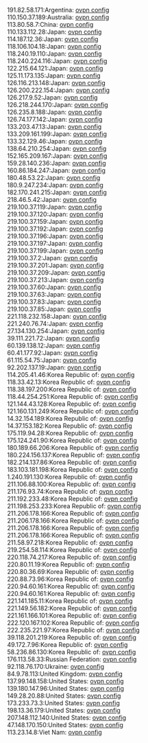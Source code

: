 191.82.58.171:Argentina: [ovpn config](vpn/191_82_58_171.ovpn)  
110.150.37.189:Australia: [ovpn config](vpn/110_150_37_189.ovpn)  
113.80.58.7:China: [ovpn config](vpn/113_80_58_7.ovpn)  
110.133.112.28:Japan: [ovpn config](vpn/110_133_112_28.ovpn)  
114.187.12.36:Japan: [ovpn config](vpn/114_187_12_36.ovpn)  
118.106.104.18:Japan: [ovpn config](vpn/118_106_104_18.ovpn)  
118.240.19.110:Japan: [ovpn config](vpn/118_240_19_110.ovpn)  
118.240.224.116:Japan: [ovpn config](vpn/118_240_224_116.ovpn)  
122.215.64.121:Japan: [ovpn config](vpn/122_215_64_121.ovpn)  
125.11.173.135:Japan: [ovpn config](vpn/125_11_173_135.ovpn)  
126.116.213.148:Japan: [ovpn config](vpn/126_116_213_148.ovpn)  
126.200.222.154:Japan: [ovpn config](vpn/126_200_222_154.ovpn)  
126.217.9.52:Japan: [ovpn config](vpn/126_217_9_52.ovpn)  
126.218.244.170:Japan: [ovpn config](vpn/126_218_244_170.ovpn)  
126.235.8.188:Japan: [ovpn config](vpn/126_235_8_188.ovpn)  
126.74.177.142:Japan: [ovpn config](vpn/126_74_177_142.ovpn)  
133.203.47.13:Japan: [ovpn config](vpn/133_203_47_13.ovpn)  
133.209.161.199:Japan: [ovpn config](vpn/133_209_161_199.ovpn)  
133.32.129.46:Japan: [ovpn config](vpn/133_32_129_46.ovpn)  
138.64.210.254:Japan: [ovpn config](vpn/138_64_210_254.ovpn)  
152.165.209.167:Japan: [ovpn config](vpn/152_165_209_167.ovpn)  
159.28.140.236:Japan: [ovpn config](vpn/159_28_140_236.ovpn)  
160.86.184.247:Japan: [ovpn config](vpn/160_86_184_247.ovpn)  
180.48.53.22:Japan: [ovpn config](vpn/180_48_53_22.ovpn)  
180.9.247.234:Japan: [ovpn config](vpn/180_9_247_234.ovpn)  
182.170.241.215:Japan: [ovpn config](vpn/182_170_241_215.ovpn)  
218.46.5.42:Japan: [ovpn config](vpn/218_46_5_42.ovpn)  
219.100.37.119:Japan: [ovpn config](vpn/219_100_37_119.ovpn)  
219.100.37.120:Japan: [ovpn config](vpn/219_100_37_120.ovpn)  
219.100.37.159:Japan: [ovpn config](vpn/219_100_37_159.ovpn)  
219.100.37.192:Japan: [ovpn config](vpn/219_100_37_192.ovpn)  
219.100.37.196:Japan: [ovpn config](vpn/219_100_37_196.ovpn)  
219.100.37.197:Japan: [ovpn config](vpn/219_100_37_197.ovpn)  
219.100.37.199:Japan: [ovpn config](vpn/219_100_37_199.ovpn)  
219.100.37.2:Japan: [ovpn config](vpn/219_100_37_2.ovpn)  
219.100.37.201:Japan: [ovpn config](vpn/219_100_37_201.ovpn)  
219.100.37.209:Japan: [ovpn config](vpn/219_100_37_209.ovpn)  
219.100.37.213:Japan: [ovpn config](vpn/219_100_37_213.ovpn)  
219.100.37.60:Japan: [ovpn config](vpn/219_100_37_60.ovpn)  
219.100.37.63:Japan: [ovpn config](vpn/219_100_37_63.ovpn)  
219.100.37.83:Japan: [ovpn config](vpn/219_100_37_83.ovpn)  
219.100.37.85:Japan: [ovpn config](vpn/219_100_37_85.ovpn)  
221.118.232.158:Japan: [ovpn config](vpn/221_118_232_158.ovpn)  
221.240.76.74:Japan: [ovpn config](vpn/221_240_76_74.ovpn)  
27.134.130.254:Japan: [ovpn config](vpn/27_134_130_254.ovpn)  
39.111.221.72:Japan: [ovpn config](vpn/39_111_221_72.ovpn)  
60.139.138.12:Japan: [ovpn config](vpn/60_139_138_12.ovpn)  
60.41.177.92:Japan: [ovpn config](vpn/60_41_177_92.ovpn)  
61.115.54.75:Japan: [ovpn config](vpn/61_115_54_75.ovpn)  
92.202.137.19:Japan: [ovpn config](vpn/92_202_137_19.ovpn)  
114.205.41.46:Korea Republic of: [ovpn config](vpn/114_205_41_46.ovpn)  
118.33.42.13:Korea Republic of: [ovpn config](vpn/118_33_42_13.ovpn)  
118.38.197.200:Korea Republic of: [ovpn config](vpn/118_38_197_200.ovpn)  
118.44.254.251:Korea Republic of: [ovpn config](vpn/118_44_254_251.ovpn)  
121.144.43.128:Korea Republic of: [ovpn config](vpn/121_144_43_128.ovpn)  
121.160.131.249:Korea Republic of: [ovpn config](vpn/121_160_131_249.ovpn)  
14.32.154.189:Korea Republic of: [ovpn config](vpn/14_32_154_189.ovpn)  
14.37.153.182:Korea Republic of: [ovpn config](vpn/14_37_153_182.ovpn)  
175.119.94.28:Korea Republic of: [ovpn config](vpn/175_119_94_28.ovpn)  
175.124.241.90:Korea Republic of: [ovpn config](vpn/175_124_241_90.ovpn)  
180.189.66.206:Korea Republic of: [ovpn config](vpn/180_189_66_206.ovpn)  
180.224.156.137:Korea Republic of: [ovpn config](vpn/180_224_156_137.ovpn)  
182.214.137.86:Korea Republic of: [ovpn config](vpn/182_214_137_86.ovpn)  
183.103.181.198:Korea Republic of: [ovpn config](vpn/183_103_181_198.ovpn)  
1.240.191.130:Korea Republic of: [ovpn config](vpn/1_240_191_130.ovpn)  
211.106.88.100:Korea Republic of: [ovpn config](vpn/211_106_88_100.ovpn)  
211.176.93.74:Korea Republic of: [ovpn config](vpn/211_176_93_74.ovpn)  
211.192.233.48:Korea Republic of: [ovpn config](vpn/211_192_233_48.ovpn)  
211.198.253.233:Korea Republic of: [ovpn config](vpn/211_198_253_233.ovpn)  
211.206.178.166:Korea Republic of: [ovpn config](vpn/211_206_178_166.ovpn)  
211.206.178.166:Korea Republic of: [ovpn config](vpn/211_206_178_166.ovpn)  
211.206.178.166:Korea Republic of: [ovpn config](vpn/211_206_178_166.ovpn)  
211.206.178.166:Korea Republic of: [ovpn config](vpn/211_206_178_166.ovpn)  
211.58.97.218:Korea Republic of: [ovpn config](vpn/211_58_97_218.ovpn)  
219.254.58.114:Korea Republic of: [ovpn config](vpn/219_254_58_114.ovpn)  
220.118.74.217:Korea Republic of: [ovpn config](vpn/220_118_74_217.ovpn)  
220.80.11.19:Korea Republic of: [ovpn config](vpn/220_80_11_19.ovpn)  
220.80.36.69:Korea Republic of: [ovpn config](vpn/220_80_36_69.ovpn)  
220.88.73.96:Korea Republic of: [ovpn config](vpn/220_88_73_96.ovpn)  
220.94.60.161:Korea Republic of: [ovpn config](vpn/220_94_60_161.ovpn)  
220.94.60.161:Korea Republic of: [ovpn config](vpn/220_94_60_161.ovpn)  
221.141.185.11:Korea Republic of: [ovpn config](vpn/221_141_185_11.ovpn)  
221.149.56.182:Korea Republic of: [ovpn config](vpn/221_149_56_182.ovpn)  
221.161.166.101:Korea Republic of: [ovpn config](vpn/221_161_166_101.ovpn)  
222.120.167.102:Korea Republic of: [ovpn config](vpn/222_120_167_102.ovpn)  
222.235.221.97:Korea Republic of: [ovpn config](vpn/222_235_221_97.ovpn)  
39.118.201.219:Korea Republic of: [ovpn config](vpn/39_118_201_219.ovpn)  
49.172.7.96:Korea Republic of: [ovpn config](vpn/49_172_7_96.ovpn)  
58.236.86.130:Korea Republic of: [ovpn config](vpn/58_236_86_130.ovpn)  
176.113.58.33:Russian Federation: [ovpn config](vpn/176_113_58_33.ovpn)  
92.118.76.170:Ukraine: [ovpn config](vpn/92_118_76_170.ovpn)  
84.9.78.113:United Kingdom: [ovpn config](vpn/84_9_78_113.ovpn)  
137.99.148.158:United States: [ovpn config](vpn/137_99_148_158.ovpn)  
139.180.147.96:United States: [ovpn config](vpn/139_180_147_96.ovpn)  
149.28.20.88:United States: [ovpn config](vpn/149_28_20_88.ovpn)  
173.233.73.3:United States: [ovpn config](vpn/173_233_73_3.ovpn)  
198.13.36.179:United States: [ovpn config](vpn/198_13_36_179.ovpn)  
207.148.112.140:United States: [ovpn config](vpn/207_148_112_140.ovpn)  
47.148.170.150:United States: [ovpn config](vpn/47_148_170_150.ovpn)  
113.23.14.8:Viet Nam: [ovpn config](vpn/113_23_14_8.ovpn)  
